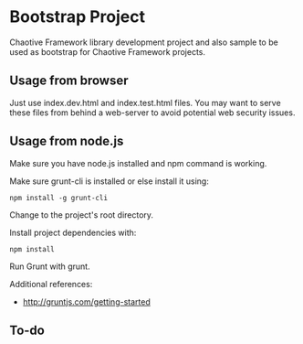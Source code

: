 # Bootstrap Project #

Chaotive Framework library development project and also sample to be used as bootstrap for Chaotive Framework projects.

## Usage from browser ##

Just use index.dev.html and index.test.html files. You may want to serve these files from behind a web-server to avoid potential web security issues.

## Usage from node.js ##

Make sure you have node.js installed and npm command is working. 

Make sure grunt-cli is installed or else install it using:

    npm install -g grunt-cli

Change to the project's root directory.

Install project dependencies with:

    npm install

Run Grunt with grunt.

Additional references:

- http://gruntjs.com/getting-started


## To-do ##

